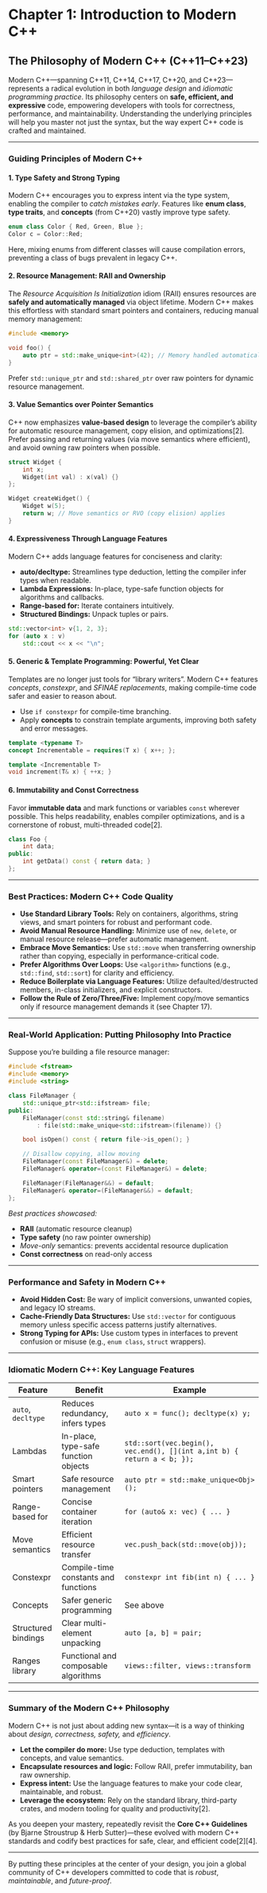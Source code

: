 # Chapter 1: Introduction to Modern C++  
## The Philosophy of Modern C++ (C++11–C++23)

Modern C++—spanning C++11, C++14, C++17, C++20, and C++23—represents a radical evolution in both *language design* and *idiomatic programming practice*. Its philosophy centers on **safe, efficient, and expressive** code, empowering developers with tools for correctness, performance, and maintainability. Understanding the underlying principles will help you master not just the syntax, but the way expert C++ code is crafted and maintained.

---

### Guiding Principles of Modern C++

#### 1. **Type Safety and Strong Typing**

Modern C++ encourages you to express intent via the type system, enabling the compiler to *catch mistakes early*. Features like **enum class**, **type traits**, and **concepts** (from C++20) vastly improve type safety.

```cpp
enum class Color { Red, Green, Blue };
Color c = Color::Red;
```
Here, mixing enums from different classes will cause compilation errors, preventing a class of bugs prevalent in legacy C++.

#### 2. **Resource Management: RAII and Ownership**

The *Resource Acquisition Is Initialization* idiom (RAII) ensures resources are **safely and automatically managed** via object lifetime. Modern C++ makes this effortless with standard smart pointers and containers, reducing manual memory management:

```cpp
#include <memory>

void foo() {
    auto ptr = std::make_unique<int>(42); // Memory handled automatically
}
```
Prefer `std::unique_ptr` and `std::shared_ptr` over raw pointers for dynamic resource management.

#### 3. **Value Semantics over Pointer Semantics**

C++ now emphasizes **value-based design** to leverage the compiler’s ability for automatic resource management, copy elision, and optimizations[2]. Prefer passing and returning values (via move semantics where efficient), and avoid owning raw pointers when possible.

```cpp
struct Widget {
    int x;
    Widget(int val) : x(val) {}
};

Widget createWidget() {
    Widget w(5);
    return w; // Move semantics or RVO (copy elision) applies
}
```

#### 4. **Expressiveness Through Language Features**

Modern C++ adds language features for conciseness and clarity:

- **auto/decltype:** Streamlines type deduction, letting the compiler infer types when readable.
- **Lambda Expressions:** In-place, type-safe function objects for algorithms and callbacks.
- **Range-based for:** Iterate containers intuitively.
- **Structured Bindings:** Unpack tuples or pairs.

```cpp
std::vector<int> v{1, 2, 3};
for (auto x : v)
    std::cout << x << "\n";
```

#### 5. **Generic & Template Programming: Powerful, Yet Clear**

Templates are no longer just tools for “library writers”. Modern C++ features *concepts*, *constexpr*, and *SFINAE replacements*, making compile-time code safer and easier to reason about.

- Use `if constexpr` for compile-time branching.
- Apply **concepts** to constrain template arguments, improving both safety and error messages.

```cpp
template <typename T>
concept Incrementable = requires(T x) { x++; };

template <Incrementable T>
void increment(T& x) { ++x; }
```

#### 6. **Immutability and Const Correctness**

Favor **immutable data** and mark functions or variables `const` wherever possible. This helps readability, enables compiler optimizations, and is a cornerstone of robust, multi-threaded code[2].

```cpp
class Foo {
    int data;
public:
    int getData() const { return data; }
};
```

---

### Best Practices: Modern C++ Code Quality

- **Use Standard Library Tools:** Rely on containers, algorithms, string views, and smart pointers for robust and performant code.
- **Avoid Manual Resource Handling:** Minimize use of `new`, `delete`, or manual resource release—prefer automatic management.
- **Embrace Move Semantics:** Use `std::move` when transferring ownership rather than copying, especially in performance-critical code.
- **Prefer Algorithms Over Loops:** Use `<algorithm>` functions (e.g., `std::find`, `std::sort`) for clarity and efficiency.
- **Reduce Boilerplate via Language Features:** Utilize defaulted/destructed members, in-class initializers, and explicit constructors.
- **Follow the Rule of Zero/Three/Five:** Implement copy/move semantics only if resource management demands it (see Chapter 17).

---

### Real-World Application: Putting Philosophy Into Practice

Suppose you’re building a file resource manager:

```cpp
#include <fstream>
#include <memory>
#include <string>

class FileManager {
    std::unique_ptr<std::ifstream> file;
public:
    FileManager(const std::string& filename)
        : file(std::make_unique<std::ifstream>(filename)) {}

    bool isOpen() const { return file->is_open(); }

    // Disallow copying, allow moving
    FileManager(const FileManager&) = delete;
    FileManager& operator=(const FileManager&) = delete;

    FileManager(FileManager&&) = default;
    FileManager& operator=(FileManager&&) = default;
};
```
*Best practices showcased:*
- **RAII** (automatic resource cleanup)
- **Type safety** (no raw pointer ownership)
- *Move-only* semantics: prevents accidental resource duplication
- **Const correctness** on read-only access

---

### Performance and Safety in Modern C++

- **Avoid Hidden Cost:** Be wary of implicit conversions, unwanted copies, and legacy IO streams.
- **Cache-Friendly Data Structures:** Use `std::vector` for contiguous memory unless specific access patterns justify alternatives.
- **Strong Typing for APIs:** Use custom types in interfaces to prevent confusion or misuse (e.g., `enum class`, `struct` wrappers).

---

### Idiomatic Modern C++: Key Language Features

| Feature                  | Benefit                              | Example                                    |
|--------------------------|--------------------------------------|--------------------------------------------|
| `auto`, `decltype`       | Reduces redundancy, infers types     | `auto x = func(); decltype(x) y;`          |
| Lambdas                  | In-place, type-safe function objects | `std::sort(vec.begin(), vec.end(), [](int a,int b) { return a < b; });` |
| Smart pointers           | Safe resource management             | `auto ptr = std::make_unique<Obj>();`      |
| Range-based for          | Concise container iteration          | `for (auto& x: vec) { ... }`               |
| Move semantics           | Efficient resource transfer          | `vec.push_back(std::move(obj));`           |
| Constexpr                | Compile-time constants and functions | `constexpr int fib(int n) { ... }`         |
| Concepts                 | Safer generic programming            | See above                                   |
| Structured bindings      | Clear multi-element unpacking        | `auto [a, b] = pair;`                      |
| Ranges library           | Functional and composable algorithms | `views::filter, views::transform`           |

---

### Summary of the Modern C++ Philosophy

Modern C++ is not just about adding new syntax—it is a way of thinking about *design, correctness, safety,* and *efficiency*.
- **Let the compiler do more:** Use type deduction, templates with concepts, and value semantics.
- **Encapsulate resources and logic:** Follow RAII, prefer immutability, ban raw ownership.
- **Express intent:** Use the language features to make your code clear, maintainable, and robust.
- **Leverage the ecosystem:** Rely on the standard library, third-party crates, and modern tooling for quality and productivity[2].

As you deepen your mastery, repeatedly revisit the **Core C++ Guidelines** (by Bjarne Stroustrup & Herb Sutter)—these evolved with modern C++ standards and codify best practices for safe, clear, and efficient code[2][4].

---

By putting these principles at the center of your design, you join a global community of C++ developers committed to code that is *robust*, *maintainable*, and *future-proof*.